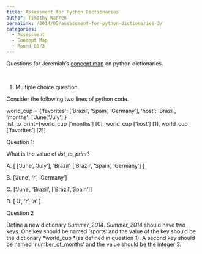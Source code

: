 ```yaml
---
title: Assessment for Python Dictionaries
author: Timothy Warren
permalink: /2014/05/assessment-for-python-dictionaries-3/
categories:
  - Assessment
  - Concept Map
  - Round 09/3
---
```

Questions for Jeremiah&#8217;s [concept map][1] on python dictionaries.

&nbsp;

1. Multiple choice question.

Consider the following two lines of python code.

world_cup = {&#8216;favorites': [&#8216;Brazil&#8217;, &#8216;Spain&#8217;, &#8216;Germany&#8217;], &#8216;host': &#8216;Brazil&#8217;, &#8216;months': [&#8216;June&#8217;,&#8217;July&#8217;] }  
list\_to\_print=\[world\_cup [&#8216;months&#8217;\] \[0\], world\_cup \[&#8216;host&#8217;\] \[1\], world_cup \[&#8216;favorites&#8217;\] \[2\]]

Question 1:

What is the value of *list\_to\_print*?

A. [ [&#8216;June&#8217;, &#8216;July&#8217;], &#8216;Brazil&#8217;, [&#8216;Brazil&#8217;, &#8216;Spain&#8217;, &#8216;Germany&#8217;] ]

B. [&#8216;June&#8217;, &#8216;r&#8217;, &#8216;Germany&#8217;]

C. [&#8216;June&#8217;, &#8216;Brazil&#8217;, [&#8216;Brazil&#8217;,&#8217;Spain&#8217;]]

D. [ &#8216;J&#8217;, &#8216;r&#8217;, &#8216;a&#8217; ]

Question 2

Define a new dictionary S*ummer_2014*. *Summer_2014* should have two keys. One key should be named &#8216;sports&#8217; and the value of the key should be the dictionary *world_cup *(as defined in question 1). A second key should be named &#8216;number\_of\_months&#8217; and the value should be the integer 3.

&nbsp;

 [1]: http://http://teaching.software-carpentry.org/2014/04/30/concept-map-for-python-dictionaries/
